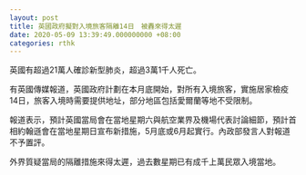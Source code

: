 ```yaml
---
layout: post
title: 英國政府擬對入境旅客隔離14日　被轟來得太遲
date: 2020-05-09 13:39:49.000000000 +08:00
categories: rthk
---
```


英國有超過21萬人確診新型肺炎，超過3萬1千人死亡。

有英國傳媒報道，英國政府計劃在本月底開始，對所有入境旅客，實施居家檢疫14日，旅客入境時需要提供地址，部分地區包括愛爾蘭等地不受限制。

報道表示，預計英國當局會在當地星期六與航空業界及機場代表討論細節，預計首相約翰遜會在當地星期日宣布新措施，5月底或6月起實行。內政部發言人對報道不予置評。

外界質疑當局的隔離措施來得太遲，過去數星期已有成千上萬民眾入境當地。
